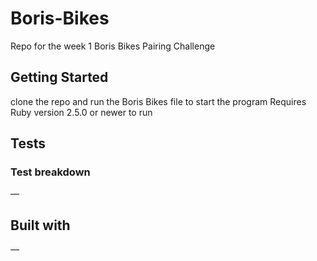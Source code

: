# Boris-Bikes

Repo for the week 1 Boris Bikes Pairing Challenge

## Getting Started

clone the repo and run the Boris Bikes file to start the program
Requires Ruby version 2.5.0 or newer to run

## Tests

### Test breakdown

—

## Built with

—


